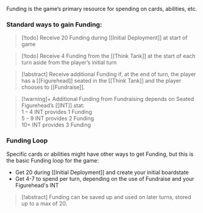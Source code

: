 Funding is the game’s primary resource for spending on cards, abilities, etc.

### Standard ways to gain Funding:

> [!todo] Receive 20 Funding during [[Initial Deployment]] at start of game

> [!todo] Receive 4 Funding from the [[Think Tank]] at the start of each turn aside from the player’s initial turn

> [!abstract] Receive additional Funding if, at the end of turn, the player has a [[Figurehead]] seated in the [[Think Tank]] and the player chooses to [[Fundraise]]. 

> [!warning]+ Additional Funding from Fundraising depends on Seated Figurehead’s [[INT]] stat:  
> 1 – 4 INT provides 1 Funding  
> 5 – 9 INT provides 2 Funding  
> 10+ INT provides 3 Funding  

### Funding Loop

Specific cards or abilities might have other ways to get Funding, but this is the basic Funding loop for the game: 

- Get 20 during [[Initial Deployment]] and create your initial boardstate
- Get 4-7 to spend per turn, depending on the use of Fundraise and your Figurehead's INT

> [!abstract] Funding can be saved up and used on later turns, stored up to a max of 20.
